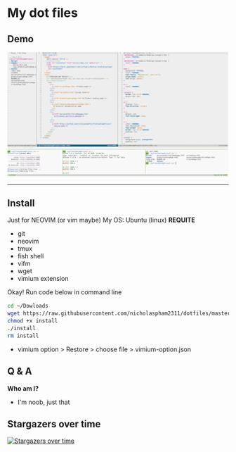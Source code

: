# My dot files

## Demo

![](./img/dotfile.png)

---

## Install

Just for NEOVIM (or vim maybe)
My OS: Ubuntu (linux)
**REQUITE**

- git
- neovim
- tmux
- fish shell
- vifm
- wget
- vimium extension

Okay! Run code below in command line

```bash
cd ~/Dowloads
wget https://raw.githubusercontent.com/nicholaspham2311/dotfiles/master/install
chmod +x install
./install
rm install
```

- vimium option > Restore > choose file > vimium-option.json

## Q & A

**Who am I?**

- I'm noob, just that

## Stargazers over time

[![Stargazers over time](https://starchart.cc/thuanpham2311/dotfiles.svg)](https://starchart.cc/thuanpham2311/dotfiles)

